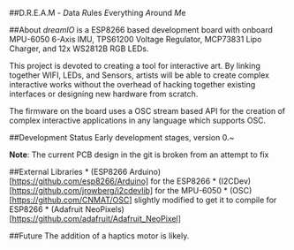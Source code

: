 ##D.R.E.A.M - *D*ata *R*ules *E*verything *A*round *M*e

##About
*dreamIO* is a ESP8266 based development board with onboard MPU-6050 6-Axis IMU, TPS61200 Voltage Regulator, MCP73831 Lipo Charger, and 12x WS2812B RGB LEDs.

This project is devoted to creating a tool for interactive art. By linking together WIFI, LEDs, and Sensors, artists will be able to create complex interactive works without the overhead of hacking together existing interfaces or designing new hardware from scratch.

The firmware on the board uses a OSC stream based API for the creation of complex interactive applications in any language which supports OSC.

##Development Status
Early development stages, version 0.~

**Note**: The current PCB design in the git is broken from an attempt to fix 

##External Libraries
    * (ESP8266 Arduino)[https://github.com/esp8266/Arduino] for the ESP8266
    * (I2CDev)[https://github.com/jrowberg/i2cdevlib] for the MPU-6050
    * (OSC)[https://github.com/CNMAT/OSC] slightly modified to get it to compile for ESP8266
    * (Adafruit NeoPixels)[https://github.com/adafruit/Adafruit_NeoPixel]

##Future
The addition of a haptics motor is likely.
